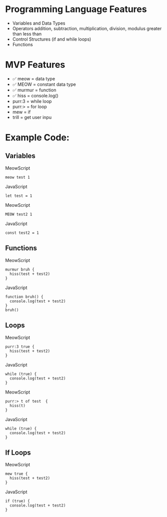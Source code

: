 # Programming Language Features

- Variables and Data Types
- Operators
  addition, subtraction, multiplication, division, modulus
  greater than
  less than
- Control Structures (if and while loops)
- Functions

# MVP Features

- ✅ meow = data type
- ✅ MEOW = constant data type
- ✅ murmur = function
- ✅ hiss = console.log()
- purr:3 = while loop
- purr:> = for loop
- mew = if
- trill = get user inpu

# Example Code:

## Variables

MeowScript

```
meow test 1
```

JavaScript

```
let test = 1
```

MeowScript

```
MEOW test2 1
```

JavaScript

```
const test2 = 1
```

## Functions

MeowScript

```
murmur bruh {
  hiss(test + test2)
}
```

JavaScript

```
function bruh() {
  console.log(test + test2)
}
bruh()
```

## Loops

MeowScript

```
purr:3 true {
  hiss(test + test2)
}
```

JavaScript

```
while (true) {
  console.log(test + test2)
}
```

MeowScript

```
purr:> t of test  {
  hiss(t)
}
```

JavaScript

```
while (true) {
  console.log(test + test2)
}
```

## If Loops

MeowScript

```
mew true {
  hiss(test + test2)
}
```

JavaScript

```
if (true) {
  console.log(test + test2)
}
```
